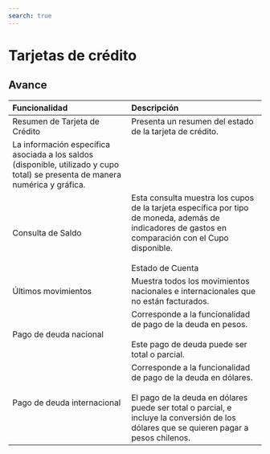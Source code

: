 ```yaml
---
search: true
---
```


# Tarjetas de crédito

## Avance

|Funcionalidad|Descripción|
|:------------|:----------|
|Resumen de Tarjeta de Crédito|Presenta un resumen del estado de la tarjeta de crédito. 
La información específica asociada a los saldos (disponible, utilizado y cupo total) se presenta de manera numérica y gráfica.|
|Consulta de Saldo|Esta consulta muestra los cupos de la tarjeta específica por tipo de moneda, además de indicadores de gastos en comparación con el Cupo disponible.<br><br>Estado de Cuenta|Muestra el estado de cuenta con los movimientos del último periodo facturado para una tarjeta de crédito.|
|Últimos movimientos|Muestra todos los movimientos nacionales e internacionales que no están facturados.|
|Pago de deuda nacional|Corresponde a la funcionalidad de pago de la deuda en pesos.<br><br> Este pago de deuda puede ser total o parcial.|
|Pago de deuda internacional|Corresponde a la funcionalidad de pago de la deuda en dólares. <br><br> El pago de la deuda en dólares puede ser total o parcial, e incluye la conversión de los dólares que se quieren pagar a pesos chilenos.|

